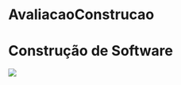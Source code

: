 # AvaliacaoConstrucao

# Construção de Software
[<img src="https://api.travis-ci.org/antlisufg/AvaliacaoConstrucao.svg?branch=master">](https://travis-ci.org/antlisufg/AvaliacaoConstrucao)

